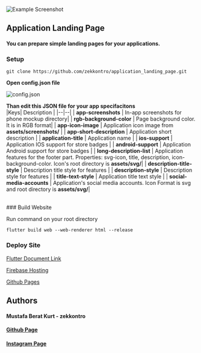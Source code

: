 

![Example Screenshot](https://i.hizliresim.com/br5ffi7.jpg)
## Application Landing Page

#### You can prepare simple landing pages for your applications.

### Setup

    git clone https://github.com/zekkontro/application_landing_page.git

**Open  config.json file**

![config.json](https://i.hizliresim.com/b14ezhs.jpg)

**Than edit this JSON file for your app specifacitons**
<br>
|Keys| Description |
|--|--|
| **app-screenshots** | In-app screenshots for phone mockup directory|
| **rgb-background-color** | Page background color. It is in RGB format|
| **app-icon-image** | Application icon image from **assets/screenshots/** |
| **app-short-description** | Application short description |
| **application-title** | Application name |
| **ios-support** | Application IOS support for store badges |
| **android-support** | Application Android support for store badges |
| **long-description-list** | Application features for the footer part. Properties: svg-icon, title, description, icon-background-color. Icon's root directory is **assets/svg/**|
| **description-title-style** | Description title style for features |
| **description-style** | Description style for features |
| **title-text-style** | Application title text style |
| **social-media-accounts** | Application's social media accounts. Icon Format is svg and root directory is **assets/svg/**|

<br>
### Build Website

Run command on your root directory

    flutter build web --web-renderer html --release
  
  ### Deploy Site
[Flutter Document Link](https://flutter.dev/docs/deployment/web#deploying-to-the-web)

[Firebase Hosting](https://firebase.google.com/docs/hosting)

[Github Pages](https://pages.github.com/)

## Authors

#### Mustafa Berat Kurt - zekkontro

#### [Github Page](https://github.com/zekkontro)

#### [Instagram Page](https://www.instagram.com/brtwlf/)
